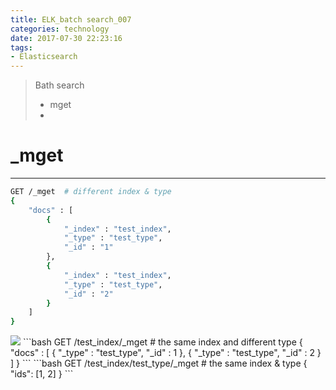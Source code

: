```yaml
---
title: ELK_batch search_007
categories: technology
date: 2017-07-30 22:23:16
tags:
- Elasticsearch
---
```

> Bath search 
> - mget
> - 

<!--more-->

# _mget
------
```bash
GET /_mget  # different index & type
{
    "docs" : [
        {
            "_index" : "test_index",
            "_type" : "test_type",
            "_id" : "1"
        },
        {
            "_index" : "test_index",
            "_type" : "test_type",
            "_id" : "2"
        }
    ]
}
```
<img src="/images/elasticsearch/019_mget_search.png" />
```bash
GET /test_index/_mget # the same index and different type
{
    "docs" : [
          {
             "_type" :  "test_type",
             "_id" :    1
          },
          {
             "_type" :  "test_type",
             "_id" :    2
          }
    ]
}
```
```bash
GET /test_index/test_type/_mget # the same index & type
{
   "ids": [1, 2]
}
```








